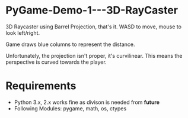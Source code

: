 # PyGame-Demo-1---3D-RayCaster
3D Raycaster using Barrel Projection, that's it.
WASD to move, mouse to look left/right.

Game draws blue columns to represent the distance.

Unfortunately, the projection isn't proper, it's curvilinear. This means the perspective is curved towards the player.

# Requirements
* Python 3.x, 2.x works fine as divison is needed from __future__
* Following Modules: pygame, math, os, ctypes
